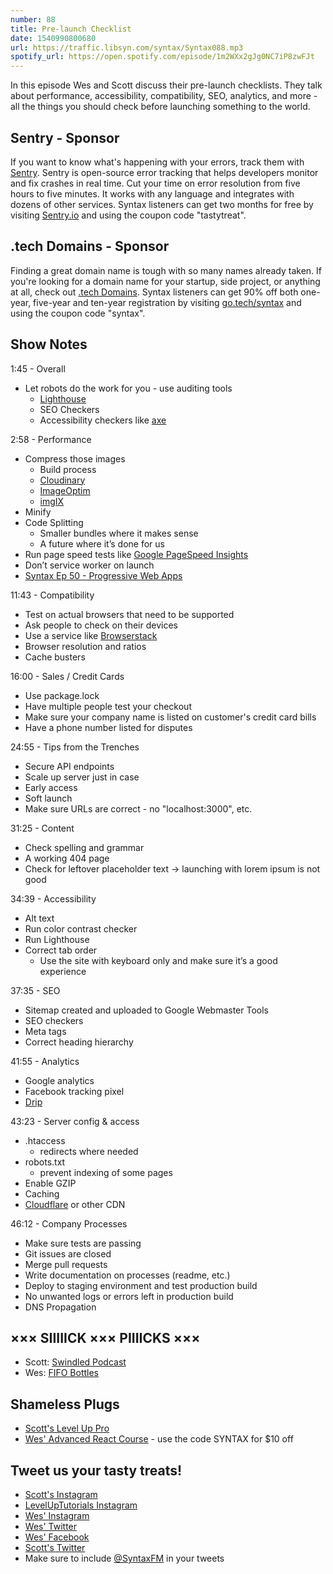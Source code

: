 ```yaml
---
number: 88
title: Pre-launch Checklist
date: 1540990800680
url: https://traffic.libsyn.com/syntax/Syntax088.mp3
spotify_url: https://open.spotify.com/episode/1m2WXx2gJg0NC7iP8zwFJt
---
```


In this episode Wes and Scott discuss their pre-launch checklists. They talk about performance, accessibility, compatibility, SEO, analytics, and more - all the things you should check before launching something to the world.

## Sentry - Sponsor

If you want to know what's happening with your errors, track them with [Sentry](https://sentry.io/). Sentry is open-source error tracking that helps developers monitor and fix crashes in real time. Cut your time on error resolution from five hours to five minutes. It works with any language and integrates with dozens of other services. Syntax listeners can get two months for free by visiting [Sentry.io](https://sentry.io/) and using the coupon code "tastytreat".

## .tech Domains - Sponsor

Finding a great domain name is tough with so many names already taken. If you're looking for a domain name for your startup, side project, or anything at all, check out [.tech Domains](https://get.tech). Syntax listeners can get 90% off both one-year, five-year and ten-year registration by visiting [go.tech/syntax](https://go.tech/syntax) and using the coupon code "syntax".

## Show Notes

1:45 - Overall

* Let robots do the work for you - use auditing tools
  * [Lighthouse](https://github.com/GoogleChrome/lighthouse)
  * SEO Checkers
  * Accessibility checkers like [axe](https://www.deque.com/axe/)

2:58 - Performance

* Compress those images
  * Build process
  * [Cloudinary](https://cloudinary.com/)
  * [ImageOptim](https://imageoptim.com)
  * [imgIX](https://www.imgix.com/)
* Minify
* Code Splitting
  * Smaller bundles where it makes sense
  * A future where it’s done for us
* Run page speed tests like [Google PageSpeed Insights](https://developers.google.com/speed/pagespeed/insights/)
* Don’t service worker on launch
* [Syntax Ep 50 - Progressive Web Apps](https://syntax.fm/show/050/progressive-web-apps)

11:43 - Compatibility

* Test on actual browsers that need to be supported
* Ask people to check on their devices
* Use a service like [Browserstack](https://www.browserstack.com/)
* Browser resolution and ratios
* Cache busters

16:00 - Sales / Credit Cards

* Use package.lock
* Have multiple people test your checkout
* Make sure your company name is listed on customer's credit card bills
* Have a phone number listed for disputes

24:55 - Tips from the Trenches

* Secure API endpoints
* Scale up server just in case
* Early access
* Soft launch
* Make sure URLs are correct - no "localhost:3000", etc.

31:25 - Content

* Check spelling and grammar
* A working 404 page
* Check for leftover placeholder text → launching with lorem ipsum is not good

34:39 - Accessibility

* Alt text
* Run color contrast checker
* Run Lighthouse
* Correct tab order
  * Use the site with keyboard only and make sure it’s a good experience

37:35 - SEO

* Sitemap created and uploaded to Google Webmaster Tools
* SEO checkers
* Meta tags
* Correct heading hierarchy

41:55 - Analytics

* Google analytics
* Facebook tracking pixel
* [Drip](https://www.drip.com/)


43:23 - Server config & access

* .htaccess
  * redirects where needed
* robots.txt
  * prevent indexing of some pages
* Enable GZIP
* Caching
* [Cloudflare](https://www.cloudflare.com/) or other CDN

46:12 - Company Processes

* Make sure tests are passing
* Git issues are closed
* Merge pull requests
* Write documentation on processes (readme, etc.)
* Deploy to staging environment and test production build
* No unwanted logs or errors left in production build
* DNS Propagation

## ××× SIIIIICK ××× PIIIICKS ×××

* Scott: [Swindled Podcast](http://swindledpodcast.com/)
* Wes: [FIFO Bottles](https://amzn.to/2R6V2jX)

## Shameless Plugs

* [Scott's Level Up Pro](https://LevelUpTutorials.com/pro)
* [Wes' Advanced React Course](https://advancedreact.com/) - use the code SYNTAX for $10 off

## Tweet us your tasty treats!

* [Scott's Instagram](https://www.instagram.com/stolinski/)
* [LevelUpTutorials Instagram](https://www.instagram.com/LevelUpTutorials/)
* [Wes' Instagram](https://www.instagram.com/wesbos/)
* [Wes' Twitter](https://twitter.com/wesbos)
* [Wes' Facebook](https://www.facebook.com/wesbos.developer)
* [Scott's Twitter](https://twitter.com/stolinski)
* Make sure to include [@SyntaxFM](https://twitter.com/SyntaxFM) in your tweets
